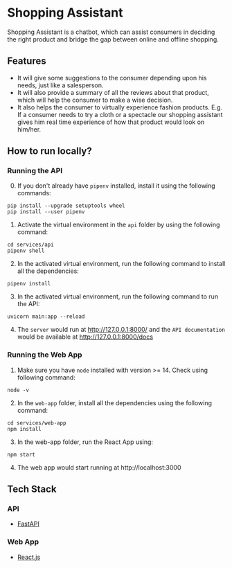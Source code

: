 # Shopping Assistant
Shopping Assistant is a chatbot, which can assist consumers in deciding the right product and bridge the gap between online and offline shopping. 

## Features
- It will give some suggestions to the consumer depending upon his needs, just like a salesperson.
- It will also provide a summary of all the reviews about that product, which will help the consumer to make a wise decision.
- It also helps the consumer to virtually experience fashion products. E.g. If a consumer needs to try a cloth or a spectacle our shopping assistant gives    him real time experience of how that product would look on him/her.

## How to run locally?

### Running the API

0. If you don't already have `pipenv` installed, install it using the following commands:
```
pip install --upgrade setuptools wheel
pip install --user pipenv
```

1. Activate the virtual environment in the `api` folder by using the following command:

```
cd services/api
pipenv shell
```

2. In the activated virtual environment, run the following command to install all the dependencies:

```
pipenv install
```

3. In the activated virtual environment, run the following command to run the API:

```
uvicorn main:app --reload
```

4. The `server` would run at http://127.0.0.1:8000/ and the `API documentation` would be available at http://127.0.0.1:8000/docs

### Running the Web App

1. Make sure you have `node` installed with version >= 14. Check using following command:

```
node -v
```

2. In the `web-app` folder, install all the dependencies using the following command:

```
cd services/web-app
npm install
```

3. In the web-app folder, run the React App using:

```
npm start
```

4. The web app would start running at http://localhost:3000

## Tech Stack

### API

- [FastAPI](https://fastapi.tiangolo.com/#example)
### Web App

- [React.js](https://reactjs.org/docs/getting-started.html)